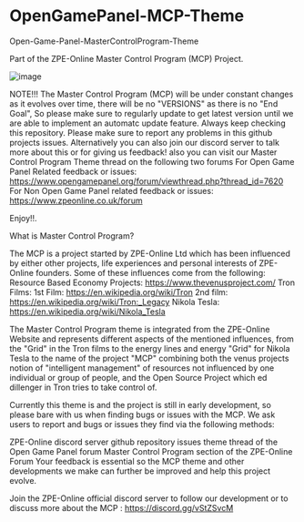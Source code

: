 # OpenGamePanel-MCP-Theme
Open-Game-Panel-MasterControlProgram-Theme

Part of the ZPE-Online Master Control Program (MCP) Project. 

![image](https://user-images.githubusercontent.com/80121347/115991244-90b43d80-a5bf-11eb-8d98-f0236e80d207.png) 

NOTE!!! The Master Control Program (MCP) will be under constant changes as it evolves over time, there will be no "VERSIONS" as there is no "End Goal", So please make sure to regularly update to get latest version until we are able to implement an automatc update feature. Always keep checking this repository. Please make sure to report any problems in this github projects issues. Alternatively you can also join our discord server to talk more about this or for giving us feedback! also you can visit our Master Control Program Theme thread on the following two forums For Open Game Panel Related feedback or issues: https://www.opengamepanel.org/forum/viewthread.php?thread_id=7620 For Non Open Game Panel related feedback or issues: https://www.zpeonline.co.uk/forum

Enjoy!!.

What is Master Control Program?

The MCP is a project started by ZPE-Online Ltd which has been influenced by either other projects, life experiences and personal interests of ZPE-Online founders. Some of these influences come from the following: Resource Based Economy Projects: https://www.thevenusproject.com/ Tron Films: 1st Film: https://en.wikipedia.org/wiki/Tron 2nd film: https://en.wikipedia.org/wiki/Tron:_Legacy Nikola Tesla: https://en.wikipedia.org/wiki/Nikola_Tesla

The Master Control Program theme is integrated from the ZPE-Online Website and represents different aspects of the mentioned influences, from the "Grid" in the Tron films to the energy lines and energy "Grid" for Nikola Tesla to the name of the project "MCP" combining both the venus projects notion of "intelligent management" of resources not influenced by one individual or group of people, and the Open Source Project which ed dillenger in Tron tries to take control of.

Currently this theme is and the project is still in early development, so please bare with us when finding bugs or issues with the MCP. We ask users to report and bugs or issues they find via the following methods:

ZPE-Online discord server
github repository issues
theme thread of the Open Game Panel forum
Master Control Program section of the ZPE-Online Forum
Your feedback is essential so the MCP theme and other developments we make can further be improved and help this project evolve.

Join the ZPE-Online official discord server to follow our development or to discuss more about the MCP : https://discord.gg/vStZSvcM
